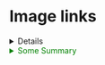 # Image links


<details>
<div class="details">

Here are the _details_.
</div>
</details>

<style>details summary { color: green; }</style>

<style>details .details { color: blue; }</style>

<details>
<summary>Some Summary</summary>
<div class="details">

Here are the _details_.
</div>
</details>

